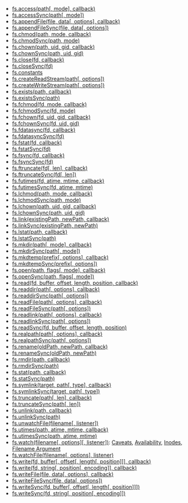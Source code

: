 <!-- Generated using: copy($$('.anchor').map(e => '- [' + e.parentElement.textContent + '](' + e.href.substring('https://github.com/fallk/node-fs-extra/blob/master/docs/fs.md'.length) + ')').join('\n'))-->
- [fs.access(path[, mode], callback)](#fsaccesspath-mode-callback)
- [fs.accessSync(path[, mode])](#fsaccesssyncpath-mode)
- [fs.appendFile(file, data[, options], callback)](#fsappendfilefile-data-options-callback)
- [fs.appendFileSync(file, data[, options])](#fsappendfilesyncfile-data-options)
- [fs.chmod(path, mode, callback)](#fschmodpath-mode-callback)
- [fs.chmodSync(path, mode)](#fschmodsyncpath-mode)
- [fs.chown(path, uid, gid, callback)](#fschownpath-uid-gid-callback)
- [fs.chownSync(path, uid, gid)](#fschownsyncpath-uid-gid)
- [fs.close(fd, callback)](#fsclosefd-callback)
- [fs.closeSync(fd)](#fsclosesyncfd)
- [fs.constants](#fsconstants)
- [fs.createReadStream(path[, options])](#fscreatereadstreampath-options)
- [fs.createWriteStream(path[, options])](#fscreatewritestreampath-options)
- [fs.exists(path, callback)](#fsexistspath-callback)
- [fs.existsSync(path)](#fsexistssyncpath)
- [fs.fchmod(fd, mode, callback)](#fsfchmodfd-mode-callback)
- [fs.fchmodSync(fd, mode)](#fsfchmodsyncfd-mode)
- [fs.fchown(fd, uid, gid, callback)](#fsfchownfd-uid-gid-callback)
- [fs.fchownSync(fd, uid, gid)](#fsfchownsyncfd-uid-gid)
- [fs.fdatasync(fd, callback)](#fsfdatasyncfd-callback)
- [fs.fdatasyncSync(fd)](#fsfdatasyncsyncfd)
- [fs.fstat(fd, callback)](#fsfstatfd-callback)
- [fs.fstatSync(fd)](#fsfstatsyncfd)
- [fs.fsync(fd, callback)](#fsfsyncfd-callback)
- [fs.fsyncSync(fd)](#fsfsyncsyncfd)
- [fs.ftruncate(fd[, len], callback)](#fsftruncatefd-len-callback)
- [fs.ftruncateSync(fd[, len])](#fsftruncatesyncfd-len)
- [fs.futimes(fd, atime, mtime, callback)](#fsfutimesfd-atime-mtime-callback)
- [fs.futimesSync(fd, atime, mtime)](#fsfutimessyncfd-atime-mtime)
- [fs.lchmod(path, mode, callback)](#fslchmodpath-mode-callback)
- [fs.lchmodSync(path, mode)](#fslchmodsyncpath-mode)
- [fs.lchown(path, uid, gid, callback)](#fslchownpath-uid-gid-callback)
- [fs.lchownSync(path, uid, gid)](#fslchownsyncpath-uid-gid)
- [fs.link(existingPath, newPath, callback)](#fslinkexistingpath-newpath-callback)
- [fs.linkSync(existingPath, newPath)](#fslinksyncexistingpath-newpath)
- [fs.lstat(path, callback)](#fslstatpath-callback)
- [fs.lstatSync(path)](#fslstatsyncpath)
- [fs.mkdir(path[, mode], callback)](#fsmkdirpath-mode-callback)
- [fs.mkdirSync(path[, mode])](#fsmkdirsyncpath-mode)
- [fs.mkdtemp(prefix[, options], callback)](#fsmkdtempprefix-options-callback)
- [fs.mkdtempSync(prefix[, options])](#fsmkdtempsyncprefix-options)
- [fs.open(path, flags[, mode], callback)](#fsopenpath-flags-mode-callback)
- [fs.openSync(path, flags[, mode])](#fsopensyncpath-flags-mode)
- [fs.read(fd, buffer, offset, length, position, callback)](#fsreadfd-buffer-offset-length-position-callback)
- [fs.readdir(path[, options], callback)](#fsreaddirpath-options-callback)
- [fs.readdirSync(path[, options])](#fsreaddirsyncpath-options)
- [fs.readFile(path[, options], callback)](#fsreadfilepath-options-callback)
- [fs.readFileSync(path[, options])](#fsreadfilesyncpath-options)
- [fs.readlink(path[, options], callback)](#fsreadlinkpath-options-callback)
- [fs.readlinkSync(path[, options])](#fsreadlinksyncpath-options)
- [fs.readSync(fd, buffer, offset, length, position)](#fsreadsyncfd-buffer-offset-length-position)
- [fs.realpath(path[, options], callback)](#fsrealpathpath-options-callback)
- [fs.realpathSync(path[, options])](#fsrealpathsyncpath-options)
- [fs.rename(oldPath, newPath, callback)](#fsrenameoldpath-newpath-callback)
- [fs.renameSync(oldPath, newPath)](#fsrenamesyncoldpath-newpath)
- [fs.rmdir(path, callback)](#fsrmdirpath-callback)
- [fs.rmdirSync(path)](#fsrmdirsyncpath)
- [fs.stat(path, callback)](#fsstatpath-callback)
- [fs.statSync(path)](#fsstatsyncpath)
- [fs.symlink(target, path[, type], callback)](#fssymlinktarget-path-type-callback)
- [fs.symlinkSync(target, path[, type])](#fssymlinksynctarget-path-type)
- [fs.truncate(path[, len], callback)](#fstruncatepath-len-callback)
- [fs.truncateSync(path[, len])](#fstruncatesyncpath-len)
- [fs.unlink(path, callback)](#fsunlinkpath-callback)
- [fs.unlinkSync(path)](#fsunlinksyncpath)
- [fs.unwatchFile(filename[, listener])](#fsunwatchfilefilename-listener)
- [fs.utimes(path, atime, mtime, callback)](#fsutimespath-atime-mtime-callback)
- [fs.utimesSync(path, atime, mtime)](#fsutimessyncpath-atime-mtime)
- [fs.watch(filename[, options][, listener])](#fswatchfilename-options-listener): [Caveats](#caveats), [Availability](#availability), [Inodes](#inodes), [Filename Argument](#filename-argument)
- [fs.watchFile(filename[, options], listener)](#fswatchfilefilename-options-listener)
- [fs.write(fd, buffer[, offset[, length[, position]]], callback)](#fswritefd-buffer-offset-length-position-callback)
- [fs.write(fd, string[, position[, encoding]], callback)](#fswritefd-string-position-encoding-callback)
- [fs.writeFile(file, data[, options], callback)](#fswritefilefile-data-options-callback)
- [fs.writeFileSync(file, data[, options])](#fswritefilesyncfile-data-options)
- [fs.writeSync(fd, buffer[, offset[, length[, position]]])](#fswritesyncfd-buffer-offset-length-position)
- [fs.writeSync(fd, string[, position[, encoding]])](#fswritesyncfd-string-position-encoding)